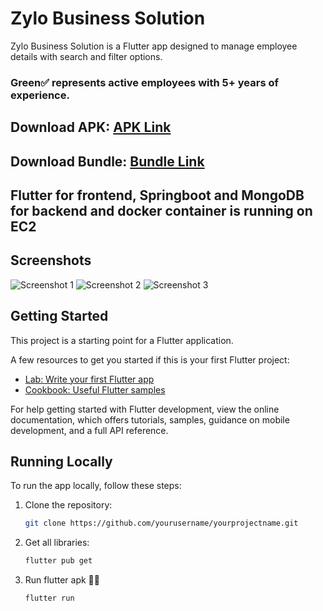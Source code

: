 # Zylo Business Solution

Zylo Business Solution is a Flutter app designed to manage employee details with search and filter options.

### Green✅ represents active employees with 5+ years of experience.


## Download APK: [APK Link]((https://github.com/Anushka-Yadav/zylo-solution-assignment/blob/dccc2385dd442f97a70d4c9befa905251c7fc000/zyloApp.apk))

## Download Bundle: [Bundle Link]((https://github.com/Anushka-Yadav/zylo-solution-assignment/blob/dccc2385dd442f97a70d4c9befa905251c7fc000/app-release.aab))

## Flutter for frontend, Springboot and MongoDB for backend and docker container is running on EC2

## Screenshots

![Screenshot 1]((https://raw.githubusercontent.com/Anushka-Yadav/zylo-solution-assignment/main/z3.jpg))
![Screenshot 2]((https://raw.githubusercontent.com/Anushka-Yadav/zylo-solution-assignment/main/z2.jpg))
![Screenshot 3]((https://raw.githubusercontent.com/Anushka-Yadav/zylo-solution-assignment/main/z1.jpg))

## Getting Started

This project is a starting point for a Flutter application.

A few resources to get you started if this is your first Flutter project:

- [Lab: Write your first Flutter app](https://docs.flutter.dev/get-started/codelab)
- [Cookbook: Useful Flutter samples](https://docs.flutter.dev/cookbook)

For help getting started with Flutter development, view the online documentation, which offers tutorials, samples, guidance on mobile development, and a full API reference.

## Running Locally

To run the app locally, follow these steps:

1. Clone the repository:

   ```bash
   git clone https://github.com/yourusername/yourprojectname.git
2. Get all libraries:
   ```bash
   flutter pub get
3. Run flutter apk 🎉🎉
   ```bash
   flutter run
